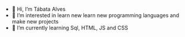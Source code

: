 - 👋 Hi, I’m Tábata Alves
- 👀 I’m interested in learn new learn new programming languages and make new projects
- 🌱 I’m currently learning Sql, HTML, JS and CSS

<!---
tabataalvees/tabataalvees is a ✨ special ✨ repository because its `README.md` (this file) appears on your GitHub profile.
You can click the Preview link to take a look at your changes.
--->
